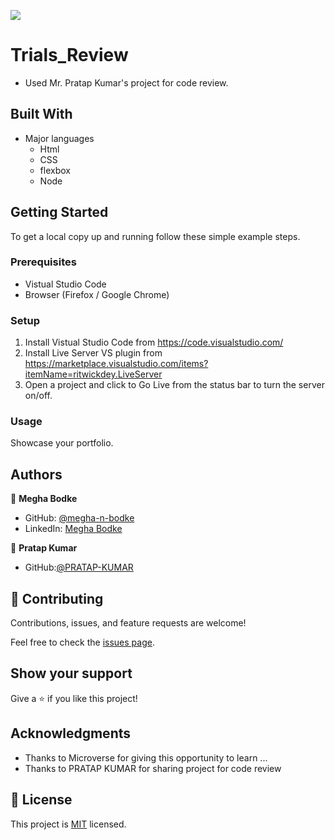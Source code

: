 ![](https://img.shields.io/badge/Microverse-blueviolet)

# Trials_Review
- Used Mr. Pratap Kumar's project for code review.


## Built With

- Major languages
    - Html
    - CSS
    - flexbox
    - Node

## Getting Started
To get a local copy up and running follow these simple example steps.

### Prerequisites
- Vistual Studio Code
- Browser (Firefox / Google Chrome)


### Setup
1. Install Vistual Studio Code from https://code.visualstudio.com/
2. Install Live Server VS plugin from https://marketplace.visualstudio.com/items?itemName=ritwickdey.LiveServer
3. Open a project and click to Go Live from the status bar to turn the server on/off.

### Usage
Showcase your portfolio.

## Authors

👤 **Megha Bodke**

- GitHub: [@megha-n-bodke](https://github.com/megha-n-bodke)
- LinkedIn: [Megha Bodke](https://www.linkedin.com/in/megha-bodke/)

👤 **Pratap Kumar**
- GitHub:[@PRATAP-KUMAR](https://github.com/PRATAP-KUMAR)



## 🤝 Contributing

Contributions, issues, and feature requests are welcome!

Feel free to check the [issues page](../../issues/).

## Show your support

Give a ⭐️ if you like this project!

## Acknowledgments

- Thanks to Microverse for giving this opportunity to learn ...
- Thanks to PRATAP KUMAR for sharing project for code review

## 📝 License

This project is [MIT](./MIT.md) licensed.
